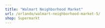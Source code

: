 ```yaml
---
title: "Walmart Neighborhood Market"
url: /orlando/walmart-neighborhood-market-5/
shop: Supermarkt
---
```

